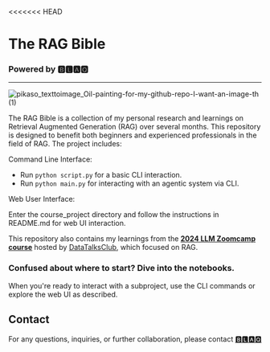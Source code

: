 <<<<<<< HEAD
# **The RAG Bible**

### Powered by 🅱🅻🅰🆀
-----------------------------------------------------------
![pikaso_texttoimage_Oil-painting-for-my-github-repo-I-want-an-image-th (1)](https://github.com/user-attachments/assets/f49142b6-72f2-4e2e-ac6e-58b4e4ba7db8)





The RAG Bible is a collection of my personal research and learnings on Retrieval Augmented Generation (RAG) over several months. This repository is designed to benefit both beginners and experienced professionals in the field of RAG. The project includes:

Command Line Interface:

* Run ```python script.py``` for a basic CLI interaction.
* Run ```python main.py``` for interacting with an agentic system via CLI.
  
Web User Interface:

Enter the course_project directory and follow the instructions in README.md for web UI interaction.


This repository also contains my learnings from the [**2024 LLM Zoomcamp course**](https://github.com/DataTalksClub/llm-zoomcamp.git) hosted by [DataTalksClub](https://courses.datatalks.club/llm-zoomcamp-2024/), which focused on RAG. 

### Confused about where to start? Dive into the notebooks. 

When you're ready to interact with a subproject, use the CLI commands or explore the web UI as described.


  
## **Contact**
For any questions, inquiries, or further collaboration, please contact [🅱🅻🅰🆀](https://www.linkedin.com/in/chinonsoodiaka/)


